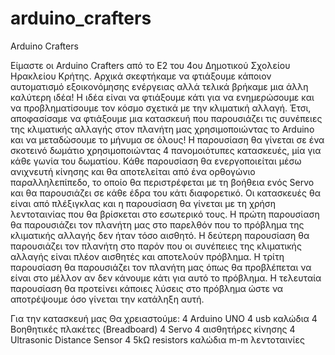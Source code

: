 # arduino_crafters
Arduino Crafters

Είμαστε οι Arduino Crafters από το Ε2 του 4ου Δημοτικού
Σχολείου Ηρακλείου Κρήτης. 
Αρχικά σκεφτήκαμε να φτιάξουμε κάποιον αυτοματισμό εξοικονόμησης ενέργειας 
αλλά τελικά βρήκαμε μια άλλη καλύτερη ιδέα!
Η ιδέα είναι να φτιάξουμε κάτι για να ενημερώσουμε και να
προβληματίσουμε τον κόσμο σχετικά με την κλιματική αλλαγή.
Έτσι, αποφασίσαμε να φτιάξουμε μια κατασκευή που
παρουσιάζει τις συνέπειες της κλιματικής αλλαγής στον
πλανήτη μας χρησιμοποιώντας το Arduino και να
μεταδώσουμε το μήνυμα σε όλους!
Η παρουσίαση θα γίνεται σε ένα σκοτεινό δωμάτιο χρησιμοποιώντας 4 πανομοιότυπες κατασκευές, μία για κάθε γωνία του δωματίου.
Κάθε παρουσίαση θα ενεργοποιείται μέσω ανιχνευτή κίνησης και θα αποτελείται από ένα ορθογώνιο παραλληλεπίπεδο, το οποίο θα περιστρέφεται με τη βοήθεια ενός Servo και θα παρουσιάζει σε κάθε έδρα του κάτι διαφορετικό. Οι κατασκευές θα είναι από πλέξιγκλας και η παρουσίαση θα γίνεται με τη χρήση λεντοταινίας που θα βρίσκεται στο εσωτερικό τους.
Η πρώτη παρουσίαση θα παρουσιάζει τον πλανήτη μας στο παρελθόν που το πρόβλημα της κλιματικής αλλαγής δεν ήταν τόσο αισθητό.
Η δεύτερη παρουσίαση θα παρουσιάζει τον πλανήτη στο παρόν που οι συνέπειες της κλιματικής αλλαγής είναι πλέον αισθητές και αποτελούν πρόβλημα.
Η τρίτη παρουσίαση θα παρουσιάζει τον πλανήτη μας όπως θα προβλέπεται να είναι στο μέλλον αν δεν κάνουμε κάτι για αυτό το πρόβλημα.
Η τελευταία παρουσίαση θα προτείνει κάποιες λύσεις στο πρόβλημα ώστε να αποτρέψουμε όσο γίνεται την κατάληξη αυτή.


Για την κατασκευή μας Θα χρειαστούμε:
4 Arduino UNO
4 usb καλώδια
4 Βοηθητικές πλακέτες (Breadboard)
4 Servo
4 αισθητήρες κίνησης
4 Ultrasonic Distance Sensor
4 5kΩ resistors
καλώδια m-m
λεντοταινίες
